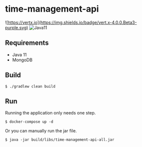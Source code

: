 # time-management-api

![https://vertx.io](https://img.shields.io/badge/vert.x-4.0.0.Beta3-purple.svg)
![Java11](https://img.shields.io/badge/Java-11-yellow.svg)

## Requirements

- Java 11
- MongoDB

## Build

```
$ ./gradlew clean build
```

## Run

Running the application only needs one step.

```
$ docker-compose up -d
```

Or you can manually run the jar file.

```
$ java -jar build/libs/time-management-api-all.jar
```
